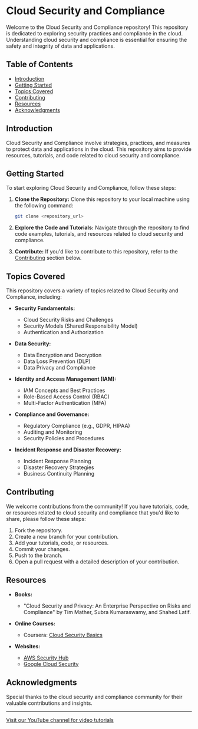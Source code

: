 # Cloud Security and Compliance

Welcome to the Cloud Security and Compliance repository! This repository is dedicated to exploring security practices and compliance in the cloud. Understanding cloud security and compliance is essential for ensuring the safety and integrity of data and applications.

## Table of Contents

- [Introduction](#introduction)
- [Getting Started](#getting-started)
- [Topics Covered](#topics-covered)
- [Contributing](#contributing)
- [Resources](#resources)
- [Acknowledgments](#acknowledgments)

## Introduction

Cloud Security and Compliance involve strategies, practices, and measures to protect data and applications in the cloud. This repository aims to provide resources, tutorials, and code related to cloud security and compliance.

## Getting Started

To start exploring Cloud Security and Compliance, follow these steps:

1. **Clone the Repository:** Clone this repository to your local machine using the following command:
   ```bash
   git clone <repository_url>
   ```

2. **Explore the Code and Tutorials:** Navigate through the repository to find code examples, tutorials, and resources related to cloud security and compliance.

3. **Contribute:** If you'd like to contribute to this repository, refer to the [Contributing](#contributing) section below.

## Topics Covered

This repository covers a variety of topics related to Cloud Security and Compliance, including:

- **Security Fundamentals:**
  - Cloud Security Risks and Challenges
  - Security Models (Shared Responsibility Model)
  - Authentication and Authorization

- **Data Security:**
  - Data Encryption and Decryption
  - Data Loss Prevention (DLP)
  - Data Privacy and Compliance

- **Identity and Access Management (IAM):**
  - IAM Concepts and Best Practices
  - Role-Based Access Control (RBAC)
  - Multi-Factor Authentication (MFA)

- **Compliance and Governance:**
  - Regulatory Compliance (e.g., GDPR, HIPAA)
  - Auditing and Monitoring
  - Security Policies and Procedures

- **Incident Response and Disaster Recovery:**
  - Incident Response Planning
  - Disaster Recovery Strategies
  - Business Continuity Planning

## Contributing

We welcome contributions from the community! If you have tutorials, code, or resources related to cloud security and compliance that you'd like to share, please follow these steps:

1. Fork the repository.
2. Create a new branch for your contribution.
3. Add your tutorials, code, or resources.
4. Commit your changes.
5. Push to the branch.
6. Open a pull request with a detailed description of your contribution.

## Resources

- **Books:**
  - "Cloud Security and Privacy: An Enterprise Perspective on Risks and Compliance" by Tim Mather, Subra Kumaraswamy, and Shahed Latif.

- **Online Courses:**
  - Coursera: [Cloud Security Basics](https://www.coursera.org/learn/cloud-security-basics)

- **Websites:**
  - [AWS Security Hub](https://aws.amazon.com/security-hub/)
  - [Google Cloud Security](https://cloud.google.com/security)

## Acknowledgments

Special thanks to the cloud security and compliance community for their valuable contributions and insights.

---

[Visit our YouTube channel for video tutorials](<YouTube_Channel_Link>)